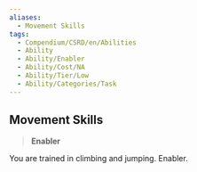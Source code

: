 ```yaml
---
aliases:
  - Movement Skills
tags:
  - Compendium/CSRD/en/Abilities
  - Ability
  - Ability/Enabler
  - Ability/Cost/NA
  - Ability/Tier/Low
  - Ability/Categories/Task
---
```

  
    
## Movement Skills    
>**Enabler**  
    
You are trained in climbing and jumping. Enabler.